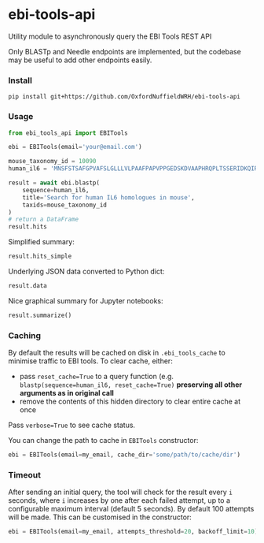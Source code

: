 # ebi-tools-api
Utility module to asynchronously query the EBI Tools REST API

Only BLASTp and Needle endpoints are implemented, but the codebase may be useful to add other endpoints easily.

### Install

```
pip install git+https://github.com/OxfordNuffieldWRH/ebi-tools-api
```

### Usage


```python
from ebi_tools_api import EBITools

ebi = EBITools(email='your@email.com')

mouse_taxonomy_id = 10090
human_il6 = 'MNSFSTSAFGPVAFSLGLLLVLPAAFPAPVPPGEDSKDVAAPHRQPLTSSERIDKQIRYILDGISALRKETCNKSNMCESSKEALAENNLNLPKMAEKDGCFQSGFNEETCLVKIITGLLEFEVYLEYLQNRFESSEEQARAVQMSTKVLIQFLQKKAKNLDAITTPDPTTNASLLTKLQAQNQWLQDMTTHLILRSFKEFLQSSLRALRQM'

result = await ebi.blastp(
    sequence=human_il6,
    title='Search for human IL6 homologues in mouse',
    taxids=mouse_taxonomy_id
)
# return a DataFrame
result.hits
```

Simplified summary:

```python
result.hits_simple
```

Underlying JSON data converted to Python dict:

```python
result.data
```

Nice graphical summary for Jupyter notebooks:

```python
result.summarize()
```

### Caching

By default the results will be cached on disk in `.ebi_tools_cache` to minimise traffic to EBI tools.
To clear cache, either:
- pass `reset_cache=True` to a query function (e.g. `blastp(sequence=human_il6, reset_cache=True)` **preserving all other arguments as in original call**
- remove the contents of this hidden directory to clear entire cache at once

Pass `verbose=True` to see cache status.

You can change the path to cache in `EBITools` constructor:

```python
ebi = EBITools(email=my_email, cache_dir='some/path/to/cache/dir')
```

### Timeout

After sending an initial query, the tool will check for the result every `i` seconds, where `i` increases by one after each failed attempt,
up to a configurable maximum interval (default 5 seconds). By default 100 attempts will be made. This can be customised in the constructor:


```python
ebi = EBITools(email=my_email, attempts_threshold=20, backoff_limit=10)
```

